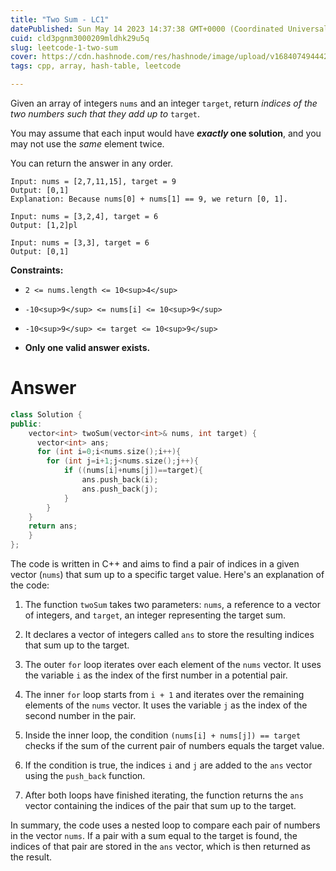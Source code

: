 ```yaml
---
title: "Two Sum - LC1"
datePublished: Sun May 14 2023 14:37:38 GMT+0000 (Coordinated Universal Time)
cuid: cld3pgnm3000209mldhk29u5q
slug: leetcode-1-two-sum
cover: https://cdn.hashnode.com/res/hashnode/image/upload/v1684074944427/9a95cfe9-72f4-41fe-ba83-5ec3bc587c30.jpeg
tags: cpp, array, hash-table, leetcode

---
```


Given an array of integers `nums` and an integer `target`, return *indices of the two numbers such that they add up to* `target`.

You may assume that each input would have ***exactly* one solution**, and you may not use the *same* element twice.

You can return the answer in any order.

```plaintext
Input: nums = [2,7,11,15], target = 9
Output: [0,1]
Explanation: Because nums[0] + nums[1] == 9, we return [0, 1].
```

```plaintext
Input: nums = [3,2,4], target = 6
Output: [1,2]pl
```

```plaintext
Input: nums = [3,3], target = 6
Output: [0,1]
```

**Constraints:**

* `2 <= nums.length <= 10<sup>4</sup>`
    
* `-10<sup>9</sup> <= nums[i] <= 10<sup>9</sup>`
    
* `-10<sup>9</sup> <= target <= 10<sup>9</sup>`
    
* **Only one valid answer exists.**
    

# Answer

```cpp
class Solution {
public:
    vector<int> twoSum(vector<int>& nums, int target) {
      vector<int> ans;
      for (int i=0;i<nums.size();i++){
        for (int j=i+1;j<nums.size();j++){
            if ((nums[i]+nums[j])==target){
                ans.push_back(i);
                ans.push_back(j);
            }
        }
    } 
    return ans; 
    }
};
```

The code is written in C++ and aims to find a pair of indices in a given vector (`nums`) that sum up to a specific target value. Here's an explanation of the code:

1. The function `twoSum` takes two parameters: `nums`, a reference to a vector of integers, and `target`, an integer representing the target sum.
    
2. It declares a vector of integers called `ans` to store the resulting indices that sum up to the target.
    
3. The outer `for` loop iterates over each element of the `nums` vector. It uses the variable `i` as the index of the first number in a potential pair.
    
4. The inner `for` loop starts from `i + 1` and iterates over the remaining elements of the `nums` vector. It uses the variable `j` as the index of the second number in the pair.
    
5. Inside the inner loop, the condition `(nums[i] + nums[j]) == target` checks if the sum of the current pair of numbers equals the target value.
    
6. If the condition is true, the indices `i` and `j` are added to the `ans` vector using the `push_back` function.
    
7. After both loops have finished iterating, the function returns the `ans` vector containing the indices of the pair that sum up to the target.
    

In summary, the code uses a nested loop to compare each pair of numbers in the vector `nums`. If a pair with a sum equal to the target is found, the indices of that pair are stored in the `ans` vector, which is then returned as the result.